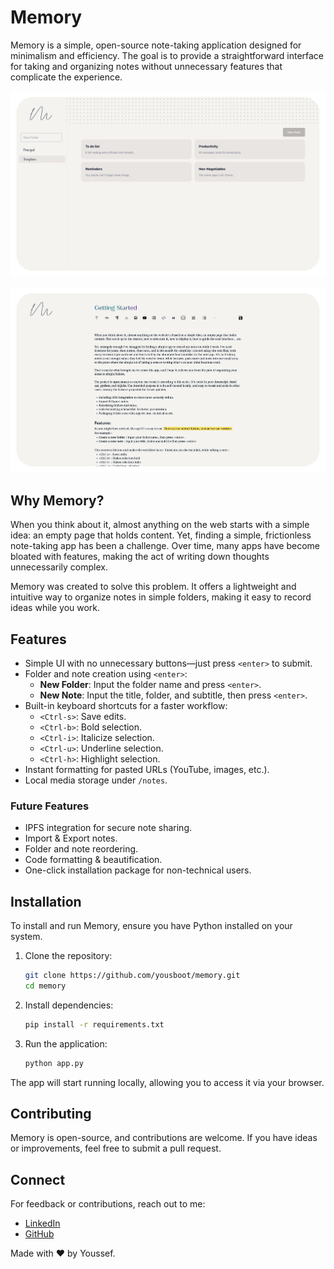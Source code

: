 # Memory

Memory is a simple, open-source note-taking application designed for minimalism and efficiency. The goal is to provide a straightforward interface for taking and organizing notes without unnecessary features that complicate the experience.

![Home](./home-img.png)

![Editor](./editor-img.png)

## Why Memory?

When you think about it, almost anything on the web starts with a simple idea: an empty page that holds content. Yet, finding a simple, frictionless note-taking app has been a challenge. Over time, many apps have become bloated with features, making the act of writing down thoughts unnecessarily complex.

Memory was created to solve this problem. It offers a lightweight and intuitive way to organize notes in simple folders, making it easy to record ideas while you work.

## Features

- Simple UI with no unnecessary buttons—just press `<enter>` to submit.
- Folder and note creation using `<enter>`:
  - **New Folder**: Input the folder name and press `<enter>`.
  - **New Note**: Input the title, folder, and subtitle, then press `<enter>`.
- Built-in keyboard shortcuts for a faster workflow:
  - `<Ctrl-s>`: Save edits.
  - `<Ctrl-b>`: Bold selection.
  - `<Ctrl-i>`: Italicize selection.
  - `<Ctrl-u>`: Underline selection.
  - `<Ctrl-h>`: Highlight selection.
- Instant formatting for pasted URLs (YouTube, images, etc.).
- Local media storage under `/notes`.

### Future Features

- IPFS integration for secure note sharing.
- Import & Export notes.
- Folder and note reordering.
- Code formatting & beautification.
- One-click installation package for non-technical users.

## Installation

To install and run Memory, ensure you have Python installed on your system.

1. Clone the repository:

   ```sh
   git clone https://github.com/yousboot/memory.git
   cd memory
   ```

2. Install dependencies:

   ```sh
   pip install -r requirements.txt
   ```

3. Run the application:
   ```sh
   python app.py
   ```

The app will start running locally, allowing you to access it via your browser.

## Contributing

Memory is open-source, and contributions are welcome. If you have ideas or improvements, feel free to submit a pull request.

## Connect

For feedback or contributions, reach out to me:

- [LinkedIn](https://www.linkedin.com/in/yousbot/)
- [GitHub](https://github.com/yousboot)

Made with ❤️ by Youssef.
